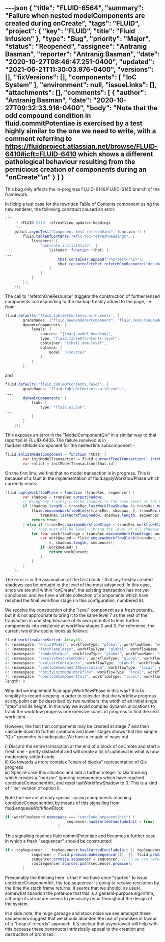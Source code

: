 ---json
{
  "title": "FLUID-6564",
  "summary": "Failure when nested modelComponents are created during onCreate",
  "tags": "FLUID",
  "project": {
    "key": "FLUID",
    "title": "Fluid Infusion"
  },
  "type": "Bug",
  "priority": "Major",
  "status": "Reopened",
  "assignee": "Antranig Basman",
  "reporter": "Antranig Basman",
  "date": "2020-10-27T08:46:47.251-0400",
  "updated": "2021-06-21T11:30:03.976-0400",
  "versions": [],
  "fixVersions": [],
  "components": [
    "IoC System"
  ],
  "environment": null,
  "issueLinks": [],
  "attachments": [],
  "comments": [
    {
      "author": "Antranig Basman",
      "date": "2020-10-27T09:32:33.916-0400",
      "body": "Note that the odd compound condition in fluid.commitPotentiae is exercised by a test highly similar to the one we need to write, with a comment referring to <https://fluidproject.atlassian.net/browse/FLUID-6410#icft=FLUID-6410> which shows a different pathological behaviour resulting from the pernicious creation of components during an \"onCreate\"\n"
    }
  ]
}
---
This bug only affects the in-progress FLUID-6148/FLUID-6145 branch of the framework.

In fixing a test case for the rewritten Table of Contents component using the new renderer, the following construct caused an error:

```java
/**
     * #FLUID-5110: refreshView updates headings
     */
    jqUnit.asyncTest("Component test refreshView", function () {
        fluid.tableOfContents("#flc-toc-refreshHeadings", {
            listeners: {
                "onCreate.initialState": {
                    listener: function (that) {
....
                        that.container.append("<h2>test</h2>");
                        that.resourceFetcher.refetchOneResource("documentHeadingsSource");
                    }
                }
            }
        });
    });
```

The call to "refetchOneResource" triggers the construction of further lensed components corresponding to the markup freshly added to the page, i.e. from

```java
fluid.defaults("fluid.tableOfContents.withLevels", {
        gradeNames: ["fluid.newRendererComponent", "fluid.resourceLoader"],
        dynamicComponents: {
            levels: {
                sources: "{that}.model.headings",
                type: "fluid.tableOfContents.level",
                container: "{that}.dom.level",
                options: {
                    model: "{source}"
                }
            }
        },
```

and

```java
fluid.defaults("fluid.tableOfContents.level", {
        gradeNames: "fluid.tableOfContents.withLevels",
....
        dynamicComponents: {
            link: {
                type: "fluid.uiLink",
....
            }
        }
    });
```

This exposes an error in the "ModelComponentQix" in a similar way to that reported in FLUID-6406. The failure received is in fluid.enlistModelComponent for the nested link subcomponent -&#x20;

```java
fluid.enlistModelComponent = function (that) {
        var initModelTransaction = fluid.currentTreeTransaction().initModelTransaction;
        var enlist = initModelTransaction[that.id];
```

On the first line, we find that no model transaction is in progress. This is because of a fault in the implementation of fluid.applyWorkflowPhase which currently reads:

```java
fluid.applyWorkflowPhase = function (transRec, sequencer) {
        var shadows = transRec.outputShadows;
        // Bring any freshly created shadows to the same level as the most currently advanced
        if (shadows.length > transRec.lastWorkflowShadow && transRec.maximumWorkflowStage > 0) {
            fluid.enqueueWorkflowBlock(transRec, shadows, 0, transRec.maximumWorkflowStage,
                transRec.lastWorkflowShadow, shadows.length, sequencer);
            return true;
        } else if (transRec.maximumWorkflowStage < transRec.workflowStageBreak) {
            // They must all be level - bring the level of all shadows to final level
            for (var workflowStage = transRec.maximumWorkflowStage; workflowStage < transRec.workflowStageBreak; ++workflowStage) {
                var workQueued = fluid.enqueueWorkflowBlock(transRec, shadows, workflowStage, workflowStage + 1,
                    0, shadows.length, sequencer);
                if (workQueued) {
                    return workQueued;
                }
            }
        }
    };
```

The error is in the assumption of the first block - that any freshly created shadows can be brought to the level of the most advanced. In this case, since we are still within "onCreate", the existing transaction has not yet concluded, and we have a whole collection of components which have reached the final workflow stage (in this configuration, numbered 8).&#x20;

We receive the construction of the "level" component as a fresh potentia, but it is not appropriate to bring it to the same level 7 as the rest of the transaction in one step because of its own potential to lens further components into existence at workflow stages 0 and 3. For reference, the current workflow cache looks as follows:

```java
fluid.workflowCacheSorted: Array(8)
0: {namespace: "enlistModel", workflowType: "global", workflowName: "enlistModel", gradeName: "fluid.modelComponent", workflowOptions: {...}, ...}
1: {namespace: "fetchTemplates", workflowType: "global", workflowName: "fetchTemplates", priority: {...}, gradeName: "fluid.templateResourceFetcher", ...}
2: {namespace: "renderMarkup", workflowType: "global", workflowName: "renderMarkup", priority: {...}, gradeName: "fluid.newRendererComponent", ...}
3: {namespace: "resolveResourceModel", workflowType: "global", workflowName: "resolveResourceModel", priority: {...}, gradeName: "fluid.modelComponent", ...}
4: {namespace: "evaluateContainers", workflowType: "global", workflowName: "evaluateContainers", priority: {...}, gradeName: "fluid.containerRenderingView", ...}
5: {namespace: "concludeComponentObservation", workflowType: "local", workflowName: "concludeComponentObservation", priority: {...}, gradeName: "fluid.component", ...}
6: {namespace: "notifyInitModelWorkflow", workflowType: "local", workflowName: "notifyInitModelWorkflow", priority: {...}, gradeName: "fluid.modelComponent", ...}
7: {namespace: "concludeComponentInit", workflowType: "local", workflowName: "concludeComponentInit", priority: {...}, gradeName: "fluid.component", ...}
length: 8
```

Why did we implement fluid.applyWorkflowPhase in this way? It is to simplify its record-keeping in order to consider that the workflow progress at any point can be described by two numbers, the width of an initial single "step" and its height. In this way we avoid complex dynamic allocations to track the workflow progress or expensive scans of progress to find the next work item.

However, the fact that components may be created at stage 7 and then cascade down to further creations and lower stages shows that this simple "Qix" geometry is inadequate. We have a couple of ways out -&#x20;

i) Discard the entire transaction at the end of a block of onCreate and start a fresh one - pretty distasteful and will create a lot of upheaval in what is now moderately settled code.\
ii) Go towards a more complex "chain of blocks" representation of Qix progress\
iii) Special-case this situation and add a further integer to Qix tracking which creates a "horizon" ignoring components which have reached concludeComponentInit, and reset lastWorkflowShadow to 0. This is a kind of "lite" version of option i).&#x20;

Note that we are already special-casing components reaching concludeComponentInit by means of this signalling from fluid.enqueueWorkflowBlock:

```java
if (workflowRecord.namespace === "concludeComponentInit") {
                            sequencer.hasStartedConcludeInit = true;
                        }
```

This signalling reaches fluid.commitPotentiae and becomes a further case in which a fresh "sequencer" should be constructed:

```java
if (!topSequencer || topSequencer.hasStartedConcludeInit || topSequencer.promise.disposition) {
            sequencer = fluid.promise.makeSequencer([], {}, fluid.promise.makeSequenceStrategy());
            sequencer.promise.sequencer = sequencer; // So we can reference it from the stack of sources
            rootSequencer.sources.push(sequencer.promise);
        }
```

Presumably the thinking here is that if we have once "started" to issue concludeComponentInit, the top sequencer is going to receive resolution by the time the stack frame returns. It seems that we should, as usual, somewhat abandon the pretence that this is a general-purpose algorithm, although its structure seems to peculiarly recur throughout the design of the system.

In a side note, the huge garbage and stack noise we see amongst these sequencers suggest that we should abandon the use of promises in favour of a "heap o' records" approach. It's unclear that async/await will help with this because these constructs intrinsically appeal to the creation and destruction of promises.

        